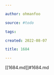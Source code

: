 ```yaml
---

author: ohmanfoo

source: #todo

tags: 

created: 2022-08-07

title: 1684

---
```

[[1684.md]]#1684.md